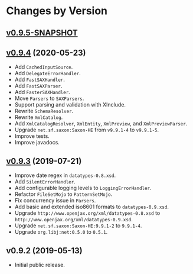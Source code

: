 # Changes by Version

## [v0.9.5-SNAPSHOT](https://github.com/openjax/xml/compare/cb61e8271d217eb106e6d62b972e0562fb20697c..HEAD)

## [v0.9.4](https://github.com/openjax/xml/compare/cc44b4706d3802ab7a6737f11bcc84341c7fe1de..cb61e8271d217eb106e6d62b972e0562fb20697c) (2020-05-23)
* Add `CachedInputSource`.
* Add `DelegateErrorHandler`.
* Add `FastSAXHandler`.
* Add `FastSAXParser`.
* Add `FasterSAXHandler`.
* Move `Parsers` to `SAXParsers`.
* Support parsing and validation with XInclude.
* Rewrite `SchemaResolver`.
* Rewrite `XmlCatalog`.
* Add `XmlCatalogResolver`, `XmlEntity`, `XmlPreview`, and `XmlPreviewParser`.
* Upgrade `net.sf.saxon:Saxon-HE` from `v9.9.1-4` to `v9.9.1-5`.
* Improve tests.
* Improve javadocs.

## [v0.9.3](https://github.com/openjax/xml/compare/d2b32b14b98199fa90721eb9b345c4abaa7447c2..cc44b4706d3802ab7a6737f11bcc84341c7fe1de) (2019-07-21)
* Improve date regex in `datatypes-0.8.xsd`.
* Add `SilentErrorHandler`.
* Add configurable logging levels to `LoggingErrorHandler`.
* Refactor `FileSetMojo` to `PatternSetMojo`.
* Fix concurrency issue in `Parsers`.
* Add basic and extended iso8601 formats to `datatypes-0.9.xsd`.
* Upgrade `http://www.openjax.org/xml/datatypes-0.8.xsd` to `http://www.openjax.org/xml/datatypes-0.9.xsd`.
* Upgrade `net.sf.saxon:Saxon-HE:9.9.1-2` to `9.9.1-4`.
* Upgrade `org.libj:net:0.5.0` to `0.5.1`.

## v0.9.2 (2019-05-13)
* Initial public release.